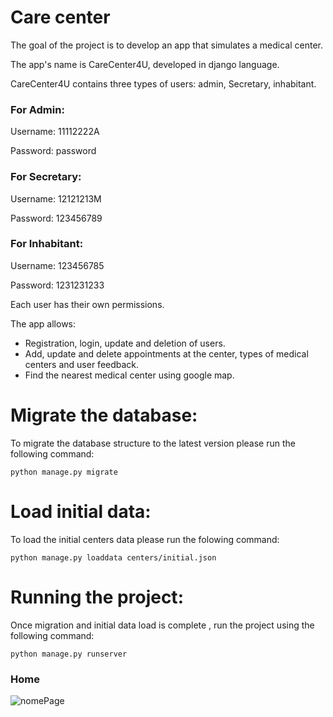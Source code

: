 # Care center 

The goal of the project is to develop an app that simulates a medical center.

The app's name is CareCenter4U, developed in django language.

CareCenter4U contains three types of users: admin, Secretary, inhabitant.

### For Admin:
Username: 11112222A

Password: password

### For Secretary:
Username: 12121213M

Password: 123456789

### For Inhabitant:
Username: 123456785

Password: 1231231233

Each user has their own permissions.

The app allows:
- Registration, login, update and deletion of users.
- Add, update and delete appointments at the center, types of medical centers and user feedback.
- Find the nearest medical center using google map.

# Migrate the database:

To migrate the database structure to the latest version please run the following command:

`python manage.py migrate`

# Load initial data:

To load the initial centers data please run the folowing command:

`python manage.py loaddata centers/initial.json`

# Running the project:

Once migration and initial data load is complete , run the project using the following command:

`python manage.py runserver`

### Home
![nomePage](https://user-images.githubusercontent.com/63209732/171460707-83268363-ca60-438f-81b7-18de22da43a8.png)

